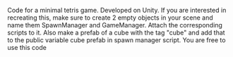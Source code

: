 Code for a minimal tetris game.
Developed on Unity.
If you are interested in recreating this, make sure to create 2 empty objects in your scene and name them SpawnManager and GameManager. Attach the corresponding scripts to it. Also make a prefab of a cube with the tag "cube" and add that to the public variable cube prefab in spawn manager script.
You are free to use this code
